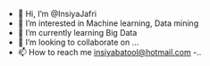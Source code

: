 - 👋 Hi, I’m @InsiyaJafri
- 👀 I’m interested in Machine learning, Data mining 
- 🌱 I’m currently learning Big Data
- 💞️ I’m looking to collaborate on ...
- 📫 How to reach me insiyabatool@hotmail.com
-..

<!---
InsiyaJafri/InsiyaJafri is a ✨ special ✨ repository because its `README.md` (this file) appears on your GitHub profile.
You can click the Preview link to take a look at your changes.
--->
